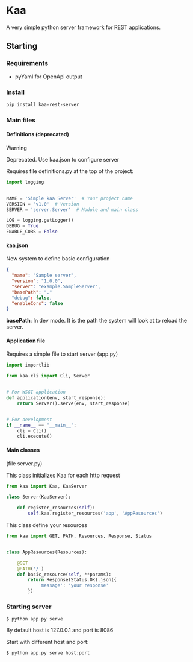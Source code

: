 # Kaa

A very simple python server framework for REST applications.

## Starting

### Requirements

- pyYaml for OpenApi output

### Install

```bash
pip install kaa-rest-server
```

### Main files

#### Definitions (deprecated)

> [!WARNING]
> Deprecated. Use kaa.json to configure server

Requires file definitions.py at the top of the project:

```python
import logging


NAME = 'Simple kaa Server'  # Your project name
VERSION = 'v1.0'  # Version
SERVER = 'server.Server'  # Module and main class

LOG = logging.getLogger()
DEBUG = True
ENABLE_CORS = False

```

#### kaa.json

New system to define basic configuration

```json
{
  "name": "Sample server",
  "version": "1.0.0",
  "server": "example.SampleServer",
  "basePath": "."
  "debug": false,
  "enableCors": false
}
```

**basePath**: In dev mode. It is the path the system will look at to reload the server.

#### Application file

Requires a simple file to start server (app.py)

```python
import importlib

from kaa.cli import Cli, Server


# For WSGI application
def application(env, start_response):
    return Server().serve(env, start_response)


# For development
if __name__ == "__main__":
    cli = Cli()
    cli.execute()

```

#### Main classes

(file server.py)

This class initializes Kaa for each http request

```python
from kaa import Kaa, KaaServer

class Server(KaaServer):

    def register_resources(self):
        self.kaa.register_resources('app', 'AppResources')

```

This class define your resources

```python
from kaa import GET, PATH, Resources, Response, Status


class AppResources(Resources):

    @GET
    @PATH('/')
    def basic_resource(self, **params):
        return Response(Status.OK).json({
            'message': 'your response'
        })

```

### Starting server

```
$ python app.py serve
```

By default host is 127.0.0.1 and port is 8086

Start with different host and port:

```
$ python app.py serve host:port
```
